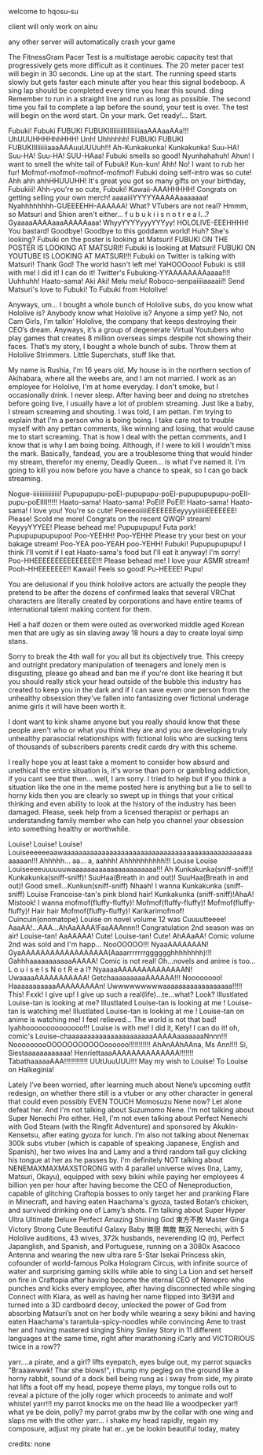 welcome to hqosu-su

client will only work on ainu

any other server will automatically crash your game

The FitnessGram Pacer Test is a multistage aerobic capacity test that progressively gets more difficult as it continues. The 20 meter pacer test will begin in 30 seconds. Line up at the start. The running speed starts slowly but gets faster each minute after you hear this signal bodeboop. A sing lap should be completed every time you hear this sound. ding Remember to run in a straight line and run as long as possible. The second time you fail to complete a lap before the sound, your test is over. The test will begin on the word start. On your mark. Get ready!… Start.

Fubuki! Fubuki FUBUKI FUBUKIIIIiiiiIIIIIIiiiiaaAAAaaAAa!!! UhUUUHHHHhhHHH! Unh! Uhhhhhh! FUBUKI FUBUKI FUBUKIIIIiiiiiaaaAAAuuUUUuh!!! Ah-Kunkakunka! Kunkakunka! Suu-HA! Suu-HA! Suu-HA! SUU-HAaa! Fubuki smells so good! Nyunhahahuh! Ahun! I want to smell the white tail of Fubuki! Kun-kun! Ahh! No! I want to rub her fur! Mofmof-mofmof-mofmof-mofmof! Fubuki doing self-intro was so cute! Ahh ahh ahhHHUUUHH! It's great you got so many gifts on your birthday, Fubukiii! Ahh-you're so cute, Fubuki! Kawaii-AAAHHHHH! Congrats on getting selling your own merch! aaaaiiiYYYYYAAAAAaaaaaaa! Nyahhhhhhhh-GUEEEEHH-AAAAAA! What? VTubers are not real? Hmmm, so Matsuri and Shion aren't either... f u b u k i i s n o t r e a l...? GyaaaaAAAAaaaAAAAAaaa! WhyyYYYYyyyYYYyy! HOLOLIVE-EEEHHHH! You bastard! Goodbye! Goodbye to this goddamn world! Huh? She's looking? Fubuki on the poster is looking at Matsuri! FUBUKI ON THE POSTER IS LOOKING AT MATSURI!! Fubuki is looking at Matsuri! FUBUKI ON YOUTUBE IS LOOKING AT MATSURI!!! Fubuki on Twitter is talking with Matsuri! Thank God! The world hasn't left me! YaHOOOooo! Fubuki is still with me! I did it! I can do it! Twitter's Fubuking-YYAAAAAAAAaaaa!!!! Uuhhuhh! Haato-sama! Aki Aki! Melu melu! Roboco-senpaiiiiaaaaii!! Send Matsuri's love to Fubuki! To Fubuki from Hololive!

Anyways, um... I bought a whole bunch of Hololive subs, do you know what Hololive is? Anybody know what Hololive is? Anyone a simp yet? No, not Cam Girls, I’m talkin’ Hololive, the company that keeps destroying their CEO’s dream. Anyways, it’s a group of degenerate Virtual Youtubers who play games that creates 8 million overseas simps despite not showing their faces. That’s my story, I bought a whole bunch of subs. Throw them at Hololive Strimmers. Little Superchats, stuff like that.

My name is Rushia, I'm 16 years old. My house is in the northern section of Akihabara, where all the weebs are, and I am not married. I work as an employee for Hololive, I'm at home everyday. I don't smoke, but I occasionally drink. I never sleep. After having beer and doing no stretches before going live, I usually have a lot of problem streaming. Just like a baby, I stream screaming and shouting. I was told, I am pettan. I'm trying to explain that I'm a person who is boing boing. I take care not to trouble myself with any pettan comments, like winning and losing, that would cause me to start screaming. That is how I deal with the pettan comments, and I know that is why I am boing boing. Although, if I were to kill I wouldn't miss the mark. Basically, fandead, you are a troublesome thing that would hinder my stream, therefor my enemy, Deadly Queen... is what I've named it. I'm going to kill you now before you have a chance to speak, so I can go back streaming.

Nogue-iiiiiiiiiiiiiiii! Pupupupupu-poEI-pupupupu-poEI-pupupupupupu-poEII-pupu-poEIIII!!!!! Haato-sama! Haato-sama! PoEII! PoEII! Haato-sama! Haato-sama! I love you! You're so cute! PoeeeoiiiiiEEEEEEEeyyyyiiiiiiEEEEEEE! Please! Scold me more! Congrats on the recent QWQP stream! KeyyyYYYEE! Please behead me! Pupupupupu! Futa pork! Pupupupupupupoo! Poo-YEEHH! Poo-YEHH! Please try your best on your bakage stream! Poo-YEA poo-YEAH poo-YEHH! Fubuki! Pupupupupupu! I think I'll vomit if I eat Haato-sama's food but I'll eat it anyway! I'm sorry! Poo-HHEEEEEEEEEEEEEEE!!! Please behead me! I love your ASMR stream! Pooh-HHEEEEEEE!! Kawaii! Feels so good! Pu-HEEEE! Pupu!

You are delusional if you think hololive actors are actually the people they pretend to be after the dozens of confirmed leaks that several VRChat characters are literally created by corporations and have entire teams of international talent making content for them.

Hell a half dozen or them were outed as overworked middle aged Korean men that are ugly as sin slaving away 18 hours a day to create loyal simp stans.

Sorry to break the 4th wall for you all but its objectively true. This creepy and outright predatory manipulation of teenagers and lonely men is disgusting, please go ahead and ban me if you're dont like hearing it but you should really stick your head outside of the bubble this industry has created to keep you in the dark and if I can save even one person from the unhealthy obsession they've fallen into fantasizing over fictional underage anime girls it will have been worth it.

I dont want to kink shame anyone but you really should know that these people aren't who or what you think they are and you are developing truly unhealthy parasocial relationships with fictional lolis who are sucking tens of thousands of subscribers parents credit cards dry with this scheme.

I really hope you at least take a moment to consider how absurd and unethical the entire situation is, it's worse than porn or gambling addiction, if you cant see that then... well, I am sorry. I tried to help but if you think a situation like the one in the meme posted here is anything but a lie to sell to horny kids then you are clearly so swept up in things that your critical thinking and even ability to look at the history of the industry has been damaged. Please, seek help from a licensed therapist or perhaps an understanding family member who can help you channel your obsession into something healthy or worthwhile.

Louise! Louise! Louise! Louiseeeeeeaawaaaaaaaaaaaaaaaaaaaaaaaaaaaaaaaaaaaaaaaaaaaaaaaaaaaaaan!!! Ahhhhh… aa… a, aahhh! Ahhhhhhhhhh!!! Louise Louise Louiseeeeuuuuuuwaaaaaaaaaaaaaaaaaaaaaa!!! Ah Kunkakunka(sniff-sniff)! Kunkakunka(sniff-sniff)! SuuHaa(Breath in and out)! SuuHaa(Breath in and out)! Good smell…Kunkun(sniff-sniff) Nhaah! I wanna Kunkakunka (sniff-sniff) Louise Francoise-tan's pink blond hair! Kunkakunka (sniff-sniff)!AhaA! Mistook! I wanna mofmof(fluffy-fluffy)! Mofmof(fluffy-fluffy)! Mofmof(fluffy-fluffy)! Hair hair Mofmof(fluffy-fluffy)! Karikarimofmof! Cuincuin(onomatope) Louise on novel volume 12 was Cuuuutteeee! AaaAA!…AAA…AhAaAAAA!FaaAAAnnn!! Congratulation 2nd season was on air! Louise-tan! AaAAAAA! Cute! Louise-tan! Cute! AhAAaAA! Comic volume 2nd was sold and I'm happ… NooOOOOO!!! NyaaAAAAAAAN! GyaAAAAAAAAAAAAAAAAAA(Aaaarrrrrrrgggggghhhhhhhh)!!! GahhhaaaaaaaaaaaAAAAA! Comic is not real! Oh…novels and anime is too… L o u i s e I s N o t R e a l? NyaaaaAAAAAAAAAAAAAAN! UwaaaaAAAAAAAAAAA! GetchaaaaaaaaaAAAAAA!!! Noooooooo! HaaaaaaaaaaaAAAAAAAAAn! Uwwwwwwwwwaaaaaaaaaaaaaaaaaa!!!!! This! Fxxk! I give up! I give up such a real(life)…te…what? Look? Illustlated Louise-tan is looking at me? Illustlated Louise-tan is looking at me ! Louise-tan is watching me! Illustlated Louise-tan is looking at me ! Louise-tan on anime is watching me! I feel relieved… The world is not that bad! Iyahhoooooooooooooo!!! Louise is with me! I did it, Kety! I can do it! oh, comic's Louise-chaaaaaaaaaaaaaaaaaaaaaaAAAAAaaaaaaaNnnn!!! NooooooooOOOOOOOOOOOoooooo!!!!!!!!!!! AhAnAAhAAna, Ms Ann!!!! Si, Siestaaaaaaaaaaaa! HenriettaaaAAAAAAAAAAAAAA!!!!!!! TabathaaaaaAAA!!!!!!!!!!!! UUtUuuUUU!!! May my wish to Louise! To Louise on Halkeginia!

Lately I’ve been worried, after learning much about Nene’s upcoming outfit redesign, on whether there still is a vtuber or any other character in general that could even possibly EVEN TOUCH Momosuzu Nene now? Let alone defeat her. And I'm not talking about Suzumomo Nene. I'm not talking about Super Nenechi Pro either. Hell, I'm not even talking about Perfect Nenechi with God Steam (with the Ringfit Adventure) and sponsored by Akukin-Kensetsu, after eating gyoza for lunch. I’m also not talking about Nenemax 300k subs vtuber (which is capable of speaking Japanese, English and Spanish), her two wives Ina and Lamy and a third random tall guy clicking his tongue at her as he passes by. I'm definitely NOT talking about NENEMAXMAXMAXSTORONG with 4 parallel universe wives (Ina, Lamy, Matsuri, Okayu), equipped with sexy bikini while paying her employees 4 billion yen per hour after having become the CEO of Neneproduction, capable of glitching Craftopia bosses to only target her and pranking Flare in Minecraft, and having eaten Haachama's gyoza, tasted Botan’s chicken, and survived drinking one of Lamy’s shots. I'm talking about Super Hyper Ultra Ultimate Deluxe Perfect Amazing Shining God 東方不敗 Master Ginga Victory Strong Cute Beautiful Galaxy Baby 無限 無敵 無双 Nenechi, with 5 Hololive auditions, 43 wives, 372k husbands, neverending IQ (π), Perfect Japanglish, and Spanish, and Portuguese, running on a 3080x Asacoco Antenna and wearing the new ultra rare 5-Star Isekai Princess skin, cofounder of world-famous Polka Hologram Circus, with infinite source of water and surprising gaming skills while able to sing La Lion and set herself on fire in Craftopia after having become the eternal CEO of Nenepro who punches and kicks every employee, after having disconnected while singing Connect with Kiara, as well as having her name flipped into ƎИƎИ and turned into a 3D cardboard decoy, unlocked the power of God from absorbing Matsuri’s snot on her body while wearing a sexy bikini and having eaten Haachama's tarantula-spicy-noodles while convincing Ame to trast her and having mastered singing Shiny Smiley Story in 11 different languages at the same time, right after marathoning iCarly and VICTORIOUS twice in a row??

yarr....a pirate, and a girl? lifts eyepatch, eyes bulge out, my parrot squacks "Braaawwwk! Thar she blows!", i thump my pegleg on the ground like a horny rabbit, sound of a dock bell being rung as i sway from side, my pirate hat lifts a foot off my head, popeye theme plays, my tongue rolls out to reveal a picture of the jolly roger which proceeds to animate and wolf whistel yarr!!! my parrot knocks me on the head lile a woodpecker yar!! what ye be doin, polly? my parrot grabs mw by the collar with one wing and slaps me with the other yarr... i shake my head rapidly, regain my composure, adjust my pirate hat er...ye be lookin beautiful today, matey

credits: none

